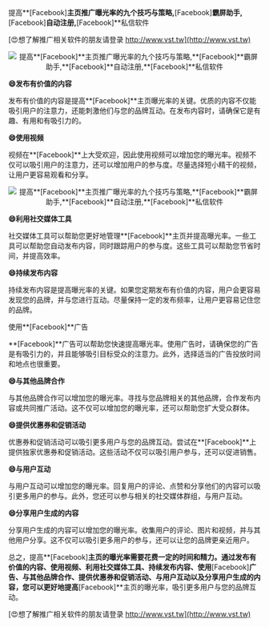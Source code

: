 提高**[Facebook]**主页推广曝光率的九个技巧与策略,**[Facebook]**霸屏助手,**[Facebook]**自动注册,**[Facebook]**私信软件

[😍想了解推广相关软件的朋友请登录 http://www.vst.tw](http://www.vst.tw)

 <center><img src="https://vst.tw/MP4/tuiguang/png/1.png" alt="提高**[Facebook]**主页推广曝光率的九个技巧与策略,**[Facebook]**霸屏助手,**[Facebook]**自动注册,**[Facebook]**私信软件"></center>

**😄发布有价值的内容**

发布有价值的内容是提高**[Facebook]**主页曝光率的关键。优质的内容不仅能吸引用户的注意力，还能刺激他们与您的品牌互动。在发布内容时，请确保它是有趣、有用和有吸引力的。

**😄使用视频**

视频在**[Facebook]**上大受欢迎，因此使用视频可以增加您的曝光率。视频不仅可以吸引用户的注意力，还可以增加用户的参与度。尽量选择短小精干的视频，让用户更容易观看和分享。

 <center><img src="https://vst.tw/MP4/tuiguang/png/0.png" alt="提高**[Facebook]**主页推广曝光率的九个技巧与策略,**[Facebook]**霸屏助手,**[Facebook]**自动注册,**[Facebook]**私信软件"></center>

**😄利用社交媒体工具**

社交媒体工具可以帮助您更好地管理**[Facebook]**主页并提高曝光率。一些工具可以帮助您自动发布内容，同时跟踪用户的参与度。这些工具可以帮助您节省时间，并提高效率。

**😄持续发布内容**

持续发布内容是提高曝光率的关键。如果您定期发布有价值的内容，用户会更容易发现您的品牌，并与您进行互动。尽量保持一定的发布频率，让用户更容易记住您的品牌。

使用**[Facebook]**广告

**[Facebook]**广告可以帮助您快速提高曝光率。使用广告时，请确保您的广告是有吸引力的，并且能够吸引目标受众的注意力。此外，选择适当的广告投放时间和地点也很重要。

**😄与其他品牌合作**

与其他品牌合作可以增加您的曝光率。寻找与您品牌相关的其他品牌，合作发布内容或共同推广活动。这不仅可以增加您的曝光率，还可以帮助您扩大受众群体。

**😄提供优惠券和促销活动**

优惠券和促销活动可以吸引更多用户与您的品牌互动。尝试在**[Facebook]**上提供独家优惠券和促销活动。这些活动不仅可以吸引用户参与，还可以促进销售。

**😄与用户互动**

与用户互动可以增加您的曝光率。回复用户的评论、点赞和分享他们的内容可以吸引更多用户的参与。此外，您还可以参与相关的社交媒体群组，与用户互动。

**😄分享用户生成的内容**

分享用户生成的内容可以增加您的曝光率。收集用户的评论、图片和视频，并与其他用户分享。这不仅可以吸引更多用户的参与，还可以让您的品牌更亲近用户。

总之，提高**[Facebook]**主页的曝光率需要花费一定的时间和精力。通过发布有价值的内容、使用视频、利用社交媒体工具、持续发布内容、使用**[Facebook]**广告、与其他品牌合作、提供优惠券和促销活动、与用户互动以及分享用户生成的内容，您可以更好地提高**[Facebook]**主页的曝光率，吸引更多用户与您的品牌互动。

[😍想了解推广相关软件的朋友请登录 http://www.vst.tw](http://www.vst.tw)



